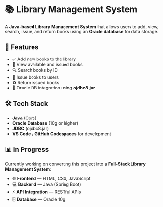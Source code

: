 # 📚 Library Management System

A **Java-based Library Management System** that allows users to add, view, search, issue, and return books using an **Oracle database** for data storage.

## 🚀 Features

- ✅ Add new books to the library  
- 📖 View available and issued books  
- 🔍 Search books by ID  
- 📅 Issue books to users  
- ♻️ Return issued books  
- 💾 Oracle DB integration using **ojdbc8.jar**  

## 🛠️ Tech Stack

- **Java** (Core)  
- **Oracle Database** (10g or higher)  
- **JDBC** (ojdbc8.jar)  
- **VS Code** / **GitHub Codespaces** for development  

## 📊 In Progress

Currently working on converting this project into a **Full-Stack Library Management System**:

- 🌐 **Frontend** — HTML, CSS, JavaScript  
- 💻 **Backend** — Java (Spring Boot)  
- ⚡ **API Integration** — RESTful APIs  
- 🗄️ **Database** — Oracle 10g  
